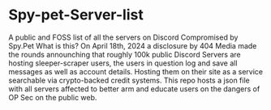 # Spy-pet-Server-list
A public and FOSS list of all the servers on Discord Compromised by Spy.Pet
What is this?
On April 18th, 2024 a disclosure by 404 Media made the rounds announching that roughly 100k public Discord Servers are hosting sleeper-scraper users, the users in question log and save all messages as well as account details. Hosting them on their site as a service searchable via crypto-backed credit systems.
This repo hosts a json file with all servers affected to better arm and educate users on the dangers of OP Sec on the public web.
